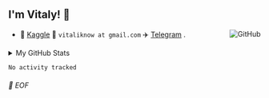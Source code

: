 ## I'm Vitaly! :wave:

<a href="https://github.com/vitaliknow"><img align="right" alt="GitHub" src="https://img.shields.io/badge/dynamic/json?logo=github&label=GitHub+Followers&labelColor=282c34&color=181717&query=%24.data.totalSubs&url=https%3A%2F%2Fapi.spencerwoo.com%2Fsubstats%2F%3Fsource%3Dgithub%26queryKey%3Dvitaliknow&longCache=true"/></a>


- 🏅 [Kaggle](https://www.kaggle.com/vitaliknow) :email: `vitaliknow at gmail.com` :airplane: [Telegram](https://t.me/vitaliknow3)  .



<details>

<summary>My GitHub Stats</summary>

![vitaliknow's github stats](https://github-readme-stats.vercel.app/api?username=vitaliknow&theme=vue&show_icons=true)

</details>

<!--START_SECTION:waka-->

```txt
No activity tracked
```

<!--END_SECTION:waka-->

###### 💾 EOF
